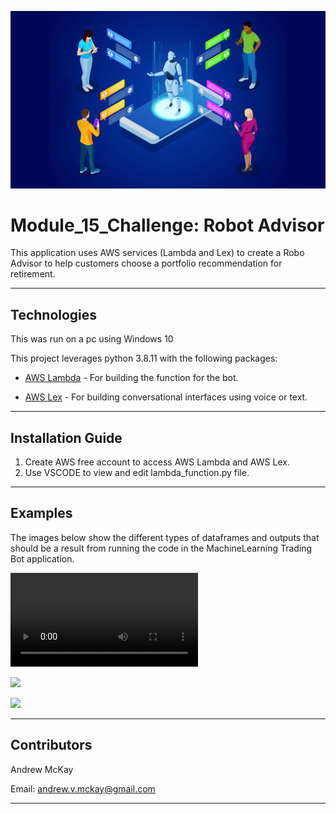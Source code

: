 ![](./images/module_15_challenge.png)
# Module_15_Challenge: Robot Advisor

This application uses AWS services (Lambda and Lex) to create a Robo Advisor to help customers choose a portfolio recommendation for retirement.

---

## Technologies


This was run on a pc using Windows 10

This project leverages python 3.8.11 with the following packages:


* [AWS Lambda](htts://aws.amazon.com/lambda/) - For building the function for the bot.

* [AWS Lex](htts://aws.amazon.com/lex/) - For building conversational interfaces using voice or text.


---

## Installation Guide

1. Create AWS free account to access AWS Lambda and AWS Lex.
2. Use VSCODE to view and edit lambda_function.py file.

---

## Examples

The images below show the different types of dataframes and outputs that should be a result from running the code in the MachineLearning Trading Bot application.


![](./images/TestBot.mp4)

![](./images/)

![](./images/)




---

## Contributors

Andrew McKay

Email: andrew.v.mckay@gmail.com

---